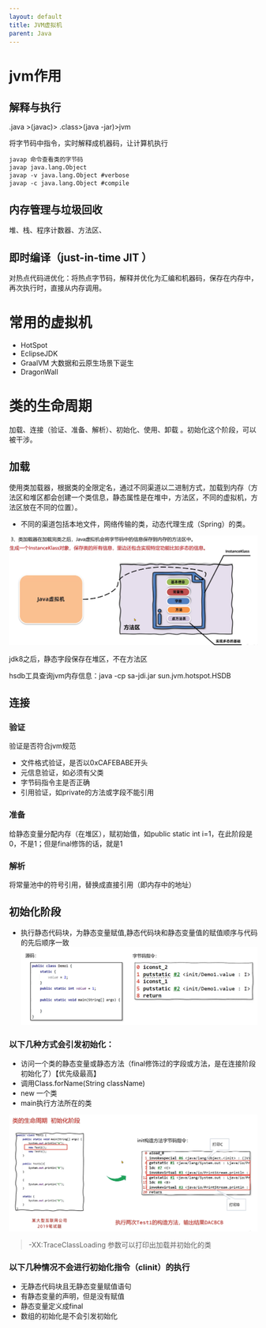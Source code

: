 ```yaml
---
layout: default
title: JVM虚拟机
parent: Java
---
```


# jvm作用

## 解释与执行

.java >(javac)> .class>(java -jar)>jvm

将字节码中指令，实时解释成机器码，让计算机执行

```shell
javap 命令查看类的字节码
javap java.lang.Object
javap -v java.lang.Object #verbose 
javap -c java.lang.Object #compile

```

## 内存管理与垃圾回收

堆、栈、程序计数器、方法区、

## 即时编译（just-in-time JIT ）

对热点代码进优化：将热点字节码，解释并优化为汇编和机器码，保存在内存中，再次执行时，直接从内存调用。

# 常用的虚拟机

- HotSpot
- EclipseJDK
- GraalVM 大数据和云原生场景下诞生
- DragonWall

# 类的生命周期

加载、连接（验证、准备、解析）、初始化、使用、卸载 。初始化这个阶段，可以被干涉。

## 加载

使用类加载器，根据类的全限定名，通过不同渠道以二进制方式，加载到内存（方法区和堆区都会创建一个类信息，静态属性是在堆中，方法区，不同的虚拟机，方法区放在不同的位置）。

- 不同的渠道包括本地文件，网络传输的类，动态代理生成（Spring）的类。

![class-loading.png](img%2Fclass-loading.png)

jdk8之后，静态字段保存在堆区，不在方法区

hsdb工具查询jvm内存信息：java -cp sa-jdi.jar sun.jvm.hotspot.HSDB

## 连接

### 验证

验证是否符合jvm规范

- 文件格式验证，是否以0xCAFEBABE开头
- 元信息验证，如必须有父类
- 字节码指令主是否正确
- 引用验证，如private的方法或字段不能引用

### 准备

给静态变量分配内存（在堆区），赋初始值，如public static int i=1，在此阶段是0，不是1；但是final修饰的话，就是1

### 解析

将常量池中的符号引用，替换成直接引用（即内存中的地址）

## 初始化阶段
- 执行静态代码块，为静态变量赋值,静态代码块和静态变量值的赋值顺序与代码的先后顺序一致
![img.png](img/static_filed_put_value.png)

### 以下几种方式会引发初始化：
- 访问一个类的静态变量或静态方法（final修饰过的字段或方法，是在连接阶段初始化了）【优先级最高】
- 调用Class.forName(String className)
- new 一个类
- main执行方法所在的类

![img.png](img/class_init_pratice_1.png)

> -XX:TraceClassLoading 参数可以打印出加载并初始化的类

### 以下几种情况不会进行初始化指令（clinit）的执行
- 无静态代码块且无静态变量赋值语句
- 有静态变量的声明，但是没有赋值
- 静态变量定义成final
- 数组的初始化是不会引发初始化
